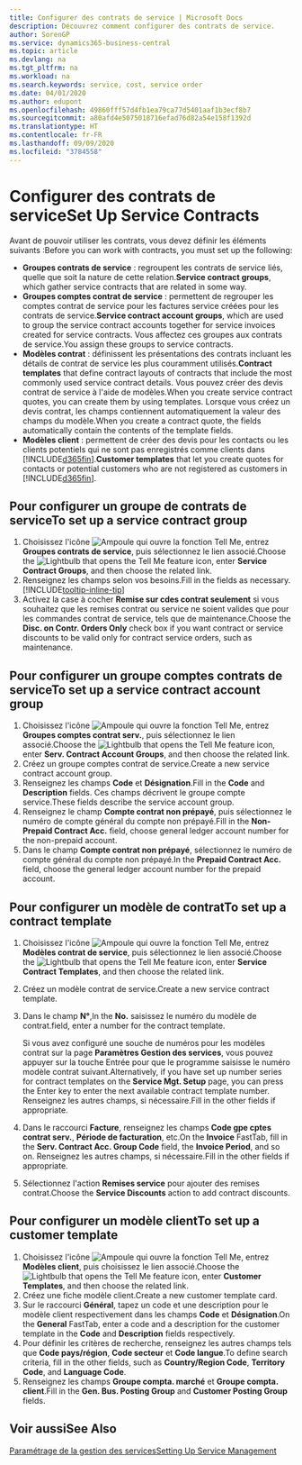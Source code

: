```yaml
---
title: Configurer des contrats de service | Microsoft Docs
description: Découvrez comment configurer des contrats de service.
author: SorenGP
ms.service: dynamics365-business-central
ms.topic: article
ms.devlang: na
ms.tgt_pltfrm: na
ms.workload: na
ms.search.keywords: service, cost, service order
ms.date: 04/01/2020
ms.author: edupont
ms.openlocfilehash: 49860fff57d4fb1ea79ca77d5401aaf1b3ecf8b7
ms.sourcegitcommit: a80afd4e5075018716efad76d82a54e158f1392d
ms.translationtype: HT
ms.contentlocale: fr-FR
ms.lasthandoff: 09/09/2020
ms.locfileid: "3784558"
---
```

# <a name="set-up-service-contracts"></a><span data-ttu-id="b9721-103">Configurer des contrats de service</span><span class="sxs-lookup"><span data-stu-id="b9721-103">Set Up Service Contracts</span></span>
<span data-ttu-id="b9721-104">Avant de pouvoir utiliser les contrats, vous devez définir les éléments suivants :</span><span class="sxs-lookup"><span data-stu-id="b9721-104">Before you can work with contracts, you must set up the following:</span></span> 

* <span data-ttu-id="b9721-105">**Groupes contrats de service** : regroupent les contrats de service liés, quelle que soit la nature de cette relation.</span><span class="sxs-lookup"><span data-stu-id="b9721-105">**Service contract groups**, which gather service contracts that are related in some way.</span></span>
* <span data-ttu-id="b9721-106">**Groupes comptes contrat de service** : permettent de regrouper les comptes contrat de service pour les factures service créées pour les contrats de service.</span><span class="sxs-lookup"><span data-stu-id="b9721-106">**Service contract account groups**, which are used to group the service contract accounts together for service invoices created for service contracts.</span></span> <span data-ttu-id="b9721-107">Vous affectez ces groupes aux contrats de service.</span><span class="sxs-lookup"><span data-stu-id="b9721-107">You assign these groups to service contracts.</span></span>  
* <span data-ttu-id="b9721-108">**Modèles contrat** : définissent les présentations des contrats incluant les détails de contrat de service les plus couramment utilisés.</span><span class="sxs-lookup"><span data-stu-id="b9721-108">**Contract templates** that define contract layouts of contracts that include the most commonly used service contract details.</span></span> <span data-ttu-id="b9721-109">Vous pouvez créer des devis contrat de service à l'aide de modèles.</span><span class="sxs-lookup"><span data-stu-id="b9721-109">When you create service contract quotes, you can create them by using templates.</span></span> <span data-ttu-id="b9721-110">Lorsque vous créez un devis contrat, les champs contiennent automatiquement la valeur des champs du modèle.</span><span class="sxs-lookup"><span data-stu-id="b9721-110">When you create a contract quote, the fields automatically contain the contents of the template fields.</span></span>
* <span data-ttu-id="b9721-111">**Modèles client** : permettent de créer des devis pour les contacts ou les clients potentiels qui ne sont pas enregistrés comme clients dans [!INCLUDE[d365fin](includes/d365fin_md.md)].</span><span class="sxs-lookup"><span data-stu-id="b9721-111">**Customer templates** that let you create quotes for contacts or potential customers who are not registered as customers in [!INCLUDE[d365fin](includes/d365fin_md.md)].</span></span>  

## <a name="to-set-up-a-service-contract-group"></a><span data-ttu-id="b9721-112">Pour configurer un groupe de contrats de service</span><span class="sxs-lookup"><span data-stu-id="b9721-112">To set up a service contract group</span></span>  
1. <span data-ttu-id="b9721-113">Choisissez l'icône ![Ampoule qui ouvre la fonction Tell Me](media/ui-search/search_small.png "Dites-moi ce que vous voulez faire"), entrez **Groupes contrats de service**, puis sélectionnez le lien associé.</span><span class="sxs-lookup"><span data-stu-id="b9721-113">Choose the ![Lightbulb that opens the Tell Me feature](media/ui-search/search_small.png "Tell me what you want to do") icon, enter **Service Contract Groups**, and then choose the related link.</span></span>  
2. <span data-ttu-id="b9721-114">Renseignez les champs selon vos besoins.</span><span class="sxs-lookup"><span data-stu-id="b9721-114">Fill in the fields as necessary.</span></span> [!INCLUDE[tooltip-inline-tip](includes/tooltip-inline-tip_md.md)]
3. <span data-ttu-id="b9721-115">Activez la case à cocher **Remise sur cdes contrat seulement** si vous souhaitez que les remises contrat ou service ne soient valides que pour les commandes contrat de service, tels que de maintenance.</span><span class="sxs-lookup"><span data-stu-id="b9721-115">Choose the **Disc. on Contr. Orders Only** check box if you want contract or service discounts to be valid only for contract service orders, such as maintenance.</span></span>  

## <a name="to-set-up-a-service-contract-account-group"></a><span data-ttu-id="b9721-116">Pour configurer un groupe comptes contrats de service</span><span class="sxs-lookup"><span data-stu-id="b9721-116">To set up a service contract account group</span></span>  
1. <span data-ttu-id="b9721-117">Choisissez l'icône ![Ampoule qui ouvre la fonction Tell Me](media/ui-search/search_small.png "Dites-moi ce que vous voulez faire"), entrez **Groupes comptes contrat serv.**, puis sélectionnez le lien associé.</span><span class="sxs-lookup"><span data-stu-id="b9721-117">Choose the ![Lightbulb that opens the Tell Me feature](media/ui-search/search_small.png "Tell me what you want to do") icon, enter **Serv. Contract Account Groups**, and then choose the related link.</span></span>  
2. <span data-ttu-id="b9721-118">Créez un groupe comptes contrat de service.</span><span class="sxs-lookup"><span data-stu-id="b9721-118">Create a new service contract account group.</span></span>   
3. <span data-ttu-id="b9721-119">Renseignez les champs **Code** et **Désignation**.</span><span class="sxs-lookup"><span data-stu-id="b9721-119">Fill in the **Code** and **Description** fields.</span></span> <span data-ttu-id="b9721-120">Ces champs décrivent le groupe compte service.</span><span class="sxs-lookup"><span data-stu-id="b9721-120">These fields describe the service account group.</span></span>  
4. <span data-ttu-id="b9721-121">Renseignez le champ **Compte contrat non prépayé**, puis sélectionnez le numéro de compte général du compte non prépayé.</span><span class="sxs-lookup"><span data-stu-id="b9721-121">Fill in the **Non-Prepaid Contract Acc.** field, choose general ledger account number for the non-prepaid account.</span></span>  
5. <span data-ttu-id="b9721-122">Dans le champ **Compte contrat non prépayé**, sélectionnez le numéro de compte général du compte non prépayé.</span><span class="sxs-lookup"><span data-stu-id="b9721-122">In the **Prepaid Contract Acc.** field, choose the general ledger account number for the prepaid account.</span></span>  

## <a name="to-set-up-a-contract-template"></a><span data-ttu-id="b9721-123">Pour configurer un modèle de contrat</span><span class="sxs-lookup"><span data-stu-id="b9721-123">To set up a contract template</span></span>  
1. <span data-ttu-id="b9721-124">Choisissez l'icône ![Ampoule qui ouvre la fonction Tell Me](media/ui-search/search_small.png "Dites-moi ce que vous voulez faire"), entrez **Modèles contrat de service**, puis sélectionnez le lien associé.</span><span class="sxs-lookup"><span data-stu-id="b9721-124">Choose the ![Lightbulb that opens the Tell Me feature](media/ui-search/search_small.png "Tell me what you want to do") icon, enter **Service Contract Templates**, and then choose the related link.</span></span>  
2. <span data-ttu-id="b9721-125">Créez un modèle contrat de service.</span><span class="sxs-lookup"><span data-stu-id="b9721-125">Create a new service contract template.</span></span>  
3. <span data-ttu-id="b9721-126">Dans le champ **N°**,</span><span class="sxs-lookup"><span data-stu-id="b9721-126">In the **No.**</span></span> <span data-ttu-id="b9721-127">saisissez le numéro du modèle de contrat.</span><span class="sxs-lookup"><span data-stu-id="b9721-127">field, enter a number for the contract template.</span></span>  
  
     <span data-ttu-id="b9721-128">Si vous avez configuré une souche de numéros pour les modèles contrat sur la page **Paramètres Gestion des services**, vous pouvez appuyer sur la touche Entrée pour que le programme saisisse le numéro modèle contrat suivant.</span><span class="sxs-lookup"><span data-stu-id="b9721-128">Alternatively, if you have set up number series for contract templates on the **Service Mgt. Setup** page, you can press the Enter key to enter the next available contract template number.</span></span> <span data-ttu-id="b9721-129">Renseignez les autres champs, si nécessaire.</span><span class="sxs-lookup"><span data-stu-id="b9721-129">Fill in the other fields if appropriate.</span></span>  
  
4. <span data-ttu-id="b9721-130">Dans le raccourci **Facture**, renseignez les champs **Code gpe cptes contrat serv.**, **Période de facturation**, etc.</span><span class="sxs-lookup"><span data-stu-id="b9721-130">On the **Invoice** FastTab, fill in the **Serv. Contract Acc. Group Code** field, the **Invoice Period**, and so on.</span></span> <span data-ttu-id="b9721-131">Renseignez les autres champs, si nécessaire.</span><span class="sxs-lookup"><span data-stu-id="b9721-131">Fill in the other fields if appropriate.</span></span>  
5. <span data-ttu-id="b9721-132">Sélectionnez l'action **Remises service** pour ajouter des remises contrat.</span><span class="sxs-lookup"><span data-stu-id="b9721-132">Choose the **Service Discounts** action to add contract discounts.</span></span>  

## <a name="to-set-up-a-customer-template"></a><span data-ttu-id="b9721-133">Pour configurer un modèle client</span><span class="sxs-lookup"><span data-stu-id="b9721-133">To set up a customer template</span></span>  
1. <span data-ttu-id="b9721-134">Choisissez l'icône ![Ampoule qui ouvre la fonction Tell Me](media/ui-search/search_small.png "Dites-moi ce que vous voulez faire"), entrez **Modèles client**, puis choisissez le lien associé.</span><span class="sxs-lookup"><span data-stu-id="b9721-134">Choose the ![Lightbulb that opens the Tell Me feature](media/ui-search/search_small.png "Tell me what you want to do") icon, enter **Customer Templates**, and then choose the related link.</span></span>  
2. <span data-ttu-id="b9721-135">Créez une fiche modèle client.</span><span class="sxs-lookup"><span data-stu-id="b9721-135">Create a new customer template card.</span></span>  
3. <span data-ttu-id="b9721-136">Sur le raccourci **Général**, tapez un code et une description pour le modèle client respectivement dans les champs **Code** et **Désignation**.</span><span class="sxs-lookup"><span data-stu-id="b9721-136">On the **General** FastTab, enter a code and a description for the customer template in the **Code** and **Description** fields respectively.</span></span> 
4. <span data-ttu-id="b9721-137">Pour définir les critères de recherche, renseignez les autres champs tels que **Code pays/région**, **Code secteur** et **Code langue**.</span><span class="sxs-lookup"><span data-stu-id="b9721-137">To define search criteria, fill in the other fields, such as **Country/Region Code**, **Territory Code**, and **Language Code**.</span></span>  
5. <span data-ttu-id="b9721-138">Renseignez les champs **Groupe compta. marché** et **Groupe compta. client**.</span><span class="sxs-lookup"><span data-stu-id="b9721-138">Fill in the **Gen. Bus. Posting Group** and **Customer Posting Group** fields.</span></span>  

## <a name="see-also"></a><span data-ttu-id="b9721-139">Voir aussi</span><span class="sxs-lookup"><span data-stu-id="b9721-139">See Also</span></span>
[<span data-ttu-id="b9721-140">Paramétrage de la gestion des services</span><span class="sxs-lookup"><span data-stu-id="b9721-140">Setting Up Service Management</span></span>](service-setup-service.md)